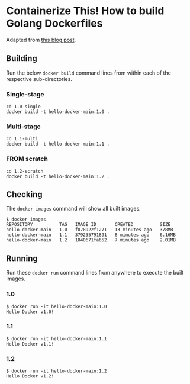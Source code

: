 # Containerize This! How to build Golang Dockerfiles

Adapted from [this blog post](https://www.cloudreach.com/blog/containerize-this-golang-dockerfiles/).

## Building

Run the below `docker build` command lines from within each of the respective sub-directories.

### Single-stage

``` shell
cd 1.0-single
docker build -t hello-docker-main:1.0 .
```

### Multi-stage

``` shell
cd 1.1-multi
docker build -t hello-docker-main:1.1 .
```

### FROM scratch

``` shell
cd 1.2-scratch
docker build -t hello-docker-main:1.2 .
```

## Checking

The `docker images` command will show all built images.

``` shell
$ docker images
REPOSITORY          TAG   IMAGE ID       CREATED          SIZE
hello-docker-main   1.0   f878922f1271   13 minutes ago   378MB
hello-docker-main   1.1   379235791891   8 minutes ago    6.16MB
hello-docker-main   1.2   1840671fa652   7 minutes ago    2.01MB
```

## Running

Run these `docker run` command lines from anywhere to execute the built images.

### 1.0

``` shell
$ docker run -it hello-docker-main:1.0
Hello Docker v1.0!
```

### 1.1

``` shell
$ docker run -it hello-docker-main:1.1
Hello Docker v1.1!
```

### 1.2

``` shell
$ docker run -it hello-docker-main:1.2
Hello Docker v1.2!
```
